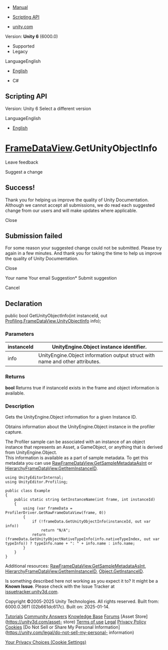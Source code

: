 [ ]()

  * [Manual](../Manual/index.html)
  * [Scripting API](../ScriptReference/index.html)

  * [unity.com](https://unity.com/)

Version: **Unity 6** (6000.0)

  * Supported
  * Legacy

LanguageEnglish

  * [English]()

  * C#

[ ](https://docs.unity3d.com)

## Scripting API

Version: Unity 6 Select a different version

LanguageEnglish

  * [English]()

#  [FrameDataView](Profiling.FrameDataView.html).GetUnityObjectInfo

Leave feedback

Suggest a change

## Success!

Thank you for helping us improve the quality of Unity Documentation. Although
we cannot accept all submissions, we do read each suggested change from our
users and will make updates where applicable.

Close

## Submission failed

For some reason your suggested change could not be submitted. Please <a>try
again</a> in a few minutes. And thank you for taking the time to help us
improve the quality of Unity Documentation.

Close

Your name Your email Suggestion* Submit suggestion

Cancel

[ ]()

## Declaration

public bool GetUnityObjectInfo(int instanceId, out
[Profiling.FrameDataView.UnityObjectInfo](Profiling.FrameDataView.UnityObjectInfo.html)
info);

### Parameters

instanceId | UnityEngine.Object instance identifier.  
---|---  
info | UnityEngine.Object information output struct with name and other attributes.  
  
### Returns

**bool** Returns true if instanceId exists in the frame and object information
is available.

### Description

Gets the UnityEngine.Object information for a given Instance ID.

Obtains information about the UnityEngine.Object instance in the profiler
capture.  
  
The Profiler sample can be associated with an instance of an object instance
that represents an Asset, a GameObject, or anything that is derived from
UnityEngine.Object.  
This information is available as a part of sample metadata. To get this
metadata you can use
[RawFrameDataView.GetSampleMetadataAsInt](Profiling.RawFrameDataView.GetSampleMetadataAsInt.html)
or
[HierarchyFrameDataView.GetItemInstanceID](Profiling.HierarchyFrameDataView.GetItemInstanceID.html).

    
    
    using UnityEditorInternal;
    using UnityEditor.Profiling;  
      
    public class Example
    {
        public static string GetInstanceName(int frame, int instanceId)
        {
            using (var frameData = ProfilerDriver.GetRawFrameDataView(frame, 0))
            {
                if (!frameData.GetUnityObjectInfo(instanceId, out var info))
                    return "N/A";
                return (frameData.GetUnityObjectNativeTypeInfo(info.nativeTypeIndex, out var typeInfo)) ? typeInfo.name + ": " + info.name : info.name;
            }
        }
    }
    

Additional resources:
[RawFrameDataView.GetSampleMetadataAsInt](Profiling.RawFrameDataView.GetSampleMetadataAsInt.html),
[HierarchyFrameDataView.GetItemInstanceID](Profiling.HierarchyFrameDataView.GetItemInstanceID.html),
[Object.GetInstanceID](Object.GetInstanceID.html).

Is something described here not working as you expect it to? It might be a
**Known Issue**. Please check with the Issue Tracker at
[issuetracker.unity3d.com](https://issuetracker.unity3d.com).

Copyright ©2005-2025 Unity Technologies. All rights reserved. Built from:
6000.0.36f1 (02b661dc617c). Built on: 2025-01-14.

[Tutorials](https://unity3d.com/learn) [Community
Answers](https://answers.unity3d.com) [Knowledge
Base](https://support.unity3d.com/hc/en-us)
[Forums](https://forum.unity3d.com) [Asset Store](https://unity3d.com/asset-
store) [Terms of use](https://docs.unity3d.com/Manual/TermsOfUse.html)
[Legal](https://unity.com/legal) [Privacy
Policy](https://unity.com/legal/privacy-policy)
[Cookies](https://unity.com/legal/cookie-policy) [Do Not Sell or Share My
Personal Information](https://unity.com/legal/do-not-sell-my-personal-
information)

[Your Privacy Choices (Cookie Settings)](javascript:void\(0\);)

